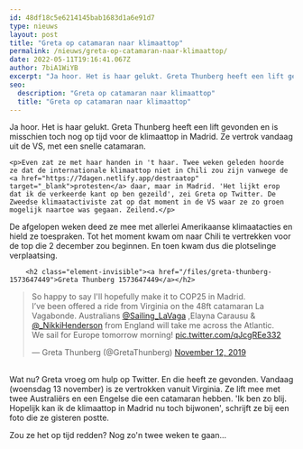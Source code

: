 ```yaml
---
id: 48df18c5e6214145bab1683d1a6e91d7
type: nieuws
layout: post
title: "Greta op catamaran naar klimaattop"
permalink: /nieuws/greta-op-catamaran-naar-klimaattop/
date: 2022-05-11T19:16:41.067Z
author: 7biA1WiYB
excerpt: "Ja hoor. Het is haar gelukt. Greta Thunberg heeft een lift gevonden en is misschien toch nog op tijd voor de klimaattop in Madrid. Ze vertrok vandaag uit de VS, met een snelle catamaran.  "
seo:
  description: "Greta op catamaran naar klimaattop"
  title: "Greta op catamaran naar klimaattop"
---
```

Ja hoor. Het is haar gelukt. Greta Thunberg heeft een lift gevonden en is misschien toch nog op tijd voor de klimaattop in Madrid. Ze vertrok vandaag uit de VS, met een snelle catamaran.  

    <p>Even zat ze met haar handen in 't haar. Twee weken geleden hoorde ze dat de internationale klimaattop niet in Chili zou zijn vanwege de <a href="https://7dagen.netlify.app/destraatop" target="_blank">protesten</a> daar, maar in Madrid. 'Het lijkt erop dat ik de verkeerde kant op ben gezeild', zei Greta op Twitter. De Zweedse klimaatactiviste zat op dat moment in de VS waar ze zo groen mogelijk naartoe was gegaan. Zeilend.</p>
<p>De afgelopen weken deed ze mee met allerlei Amerikaanse klimaatacties en hield ze toespraken. Tot het moment kwam om naar Chili te vertrekken voor de top die 2 december zou beginnen. En toen kwam dus die plotselinge verplaatsing.<br><div class="media media-element-container media-default"><div id="file-538906" class="file file-document file-text-oembed">

        <h2 class="element-invisible"><a href="/files/greta-thunberg-1573647449">Greta Thunberg 1573647449</a></h2>
    
  
  <div class="content">
    
<blockquote class="twitter-tweet" data-width="550"><p lang="en" dir="ltr">So happy to say I&#39;ll hopefully make it to COP25 in Madrid.<br>I’ve been offered a ride from Virginia on the 48ft catamaran La Vagabonde. Australians <a href="https://twitter.com/Sailing_LaVaga?ref_src=twsrc%5Etfw">@Sailing_LaVaga</a> ,Elayna Carausu &amp; <a href="https://twitter.com/_NikkiHenderson?ref_src=twsrc%5Etfw">@_NikkiHenderson</a> from England will take me across the Atlantic.<br>We sail for Europe tomorrow morning! <a href="https://t.co/qJcgREe332">pic.twitter.com/qJcgREe332</a></p>&mdash; Greta Thunberg (@GretaThunberg) <a href="https://twitter.com/GretaThunberg/status/1194389911639642115?ref_src=twsrc%5Etfw">November 12, 2019</a></blockquote>
<script async="" src="https://platform.twitter.com/widgets.js" charset="utf-8"></script>
  </div>

  
</div>
</div><br>Wat nu? Greta vroeg om hulp op Twitter. En die heeft ze gevonden. Vandaag (woensdag 13 november) is ze vertrokken vanuit Virginia. Ze lift mee met twee Australiërs en een Engelse die een catamaran hebben. 'Ik ben zo blij. Hopelijk kan ik de klimaattop in Madrid nu toch bijwonen', schrijft ze bij een foto die ze gisteren postte.
<p>Zou ze het op tijd redden? Nog zo'n twee weken te gaan...</p>  
